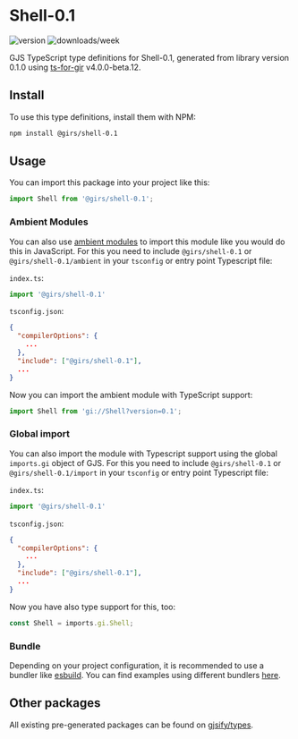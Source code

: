 
# Shell-0.1

![version](https://img.shields.io/npm/v/@girs/shell-0.1)
![downloads/week](https://img.shields.io/npm/dw/@girs/shell-0.1)


GJS TypeScript type definitions for Shell-0.1, generated from library version 0.1.0 using [ts-for-gir](https://github.com/gjsify/ts-for-gir) v4.0.0-beta.12.


## Install

To use this type definitions, install them with NPM:
```bash
npm install @girs/shell-0.1
```

## Usage

You can import this package into your project like this:
```ts
import Shell from '@girs/shell-0.1';
```

### Ambient Modules

You can also use [ambient modules](https://github.com/gjsify/ts-for-gir/tree/main/packages/cli#ambient-modules) to import this module like you would do this in JavaScript.
For this you need to include `@girs/shell-0.1` or `@girs/shell-0.1/ambient` in your `tsconfig` or entry point Typescript file:

`index.ts`:
```ts
import '@girs/shell-0.1'
```

`tsconfig.json`:
```json
{
  "compilerOptions": {
    ...
  },
  "include": ["@girs/shell-0.1"],
  ...
}
```

Now you can import the ambient module with TypeScript support: 

```ts
import Shell from 'gi://Shell?version=0.1';
```

### Global import

You can also import the module with Typescript support using the global `imports.gi` object of GJS.
For this you need to include `@girs/shell-0.1` or `@girs/shell-0.1/import` in your `tsconfig` or entry point Typescript file:

`index.ts`:
```ts
import '@girs/shell-0.1'
```

`tsconfig.json`:
```json
{
  "compilerOptions": {
    ...
  },
  "include": ["@girs/shell-0.1"],
  ...
}
```

Now you have also type support for this, too:

```ts
const Shell = imports.gi.Shell;
```

### Bundle

Depending on your project configuration, it is recommended to use a bundler like [esbuild](https://esbuild.github.io/). You can find examples using different bundlers [here](https://github.com/gjsify/ts-for-gir/tree/main/examples).

## Other packages

All existing pre-generated packages can be found on [gjsify/types](https://github.com/gjsify/types).

